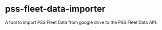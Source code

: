 # pss-fleet-data-importer
A tool to import PSS Fleet Data from google drive to the PSS Fleet Data API.

